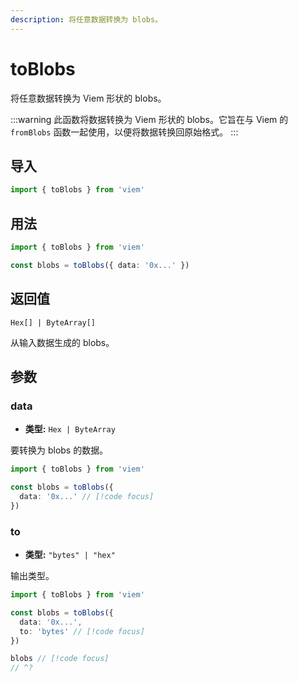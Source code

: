 ```yaml
---
description: 将任意数据转换为 blobs。
---
```


# toBlobs

将任意数据转换为 Viem 形状的 blobs。

:::warning
此函数将数据转换为 Viem 形状的 blobs。它旨在与 Viem 的 `fromBlobs` 函数一起使用，以便将数据转换回原始格式。
:::

## 导入

```ts twoslash
import { toBlobs } from 'viem'
```

## 用法

```ts twoslash [example.ts]
import { toBlobs } from 'viem'

const blobs = toBlobs({ data: '0x...' })
```

## 返回值

`Hex[] | ByteArray[]`

从输入数据生成的 blobs。

## 参数

### data

- **类型:** `Hex | ByteArray`

要转换为 blobs 的数据。

```ts twoslash
import { toBlobs } from 'viem'

const blobs = toBlobs({ 
  data: '0x...' // [!code focus]
})
```

### to

- **类型:** `"bytes" | "hex"`

输出类型。

```ts twoslash
import { toBlobs } from 'viem'

const blobs = toBlobs({ 
  data: '0x...',
  to: 'bytes' // [!code focus]
})

blobs // [!code focus]
// ^?
```